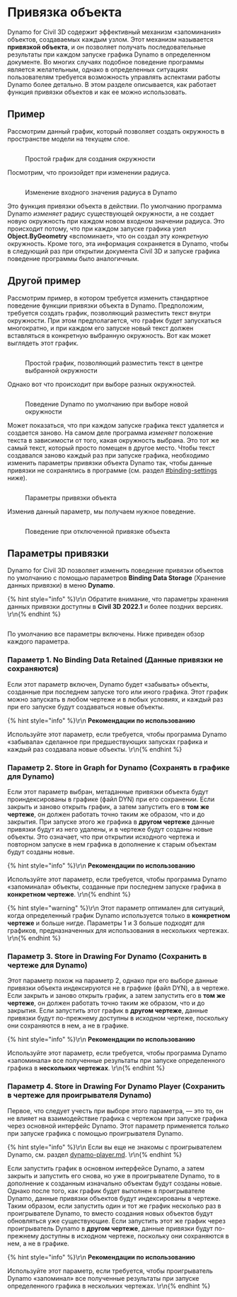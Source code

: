 # Привязка объекта

Dynamo for Civil 3D содержит эффективный механизм «запоминания» объектов, создаваемых каждым узлом. Этот механизм называется **привязкой объекта**, и он позволяет получать последовательные результаты при каждом запуске графика Dynamo в определенном документе. Во многих случаях подобное поведение программы является желательным, однако в определенных ситуациях пользователям требуется возможность управлять аспектами работы Dynamo более детально. В этом разделе описывается, как работает функция привязки объектов и как ее можно использовать.

## Пример

Рассмотрим данный график, который позволяет создать окружность в пространстве модели на текущем слое.

<figure><img src="../../.gitbook/assets/c3d-binding-create-circle.png" alt=""><figcaption><p>Простой график для создания окружности</p></figcaption></figure>

Посмотрим, что произойдет при изменении радиуса.

<figure><img src="../../.gitbook/assets/c3d-binding-change-radius.gif" alt=""><figcaption><p>Изменение входного значения радиуса в Dynamo</p></figcaption></figure>

Это функция привязки объекта в действии. По умолчанию программа Dynamo _изменяет_ радиус существующей окружности, а не создает новую окружность при каждом новом входном значении радиуса. Это происходит потому, что при каждом запуске графика узел **Object.ByGeometry** «вспоминает», что он создал эту _конкретную_ окружность. Кроме того, эта информация сохраняется в Dynamo, чтобы в следующий раз при открытии документа Civil 3D и запуске графика поведение программы было аналогичным.

## Другой пример

Рассмотрим пример, в котором требуется изменить стандартное поведение функции привязки объекта в Dynamo. Предположим, требуется создать график, позволяющий разместить текст внутри окружности. При этом предполагается, что график будет запускаться многократно, и при каждом его запуске новый текст должен вставляться в конкретную выбранную окружность. Вот как может выглядеть этот график.

<figure><img src="../../.gitbook/assets/c3d-binding-create-text.png" alt=""><figcaption><p>Простой график, позволяющий разместить текст в центре выбранной окружности</p></figcaption></figure>

Однако вот что происходит при выборе разных окружностей.

<figure><img src="../../.gitbook/assets/c3d-binding-select-circle.gif" alt=""><figcaption><p>Поведение Dynamo по умолчанию при выборе новой окружности</p></figcaption></figure>

Может показаться, что при каждом запуске графика текст удаляется и создается заново. На самом деле программа _изменяет_ положение текста в зависимости от того, какая окружность выбрана. Это тот же самый текст, который просто помещен в другое место. Чтобы текст создавался заново каждый раз при запуске графика, необходимо изменить параметры привязки объекта Dynamo так, чтобы данные привязки не сохранялись в программе (см. раздел [\#binding-settings](object-binding.md#binding-settings "mention") ниже).

<figure><img src="../../.gitbook/assets/Land_ServicePlacement_BindingSettings.png" alt=""><figcaption><p>Параметры привязки объекта</p></figcaption></figure>

Изменив данный параметр, мы получаем нужное поведение.

<figure><img src="../../.gitbook/assets/c3d-binding-repeat-placement.gif" alt=""><figcaption><p>Поведение при отключенной привязке объекта</p></figcaption></figure>

## Параметры привязки

Dynamo for Civil 3D позволяет изменить поведение привязки объектов по умолчанию с помощью параметров **Binding Data Storage** (Хранение данных привязки) в меню **Dynamo**.

{% hint style="info" %}\r\n Обратите внимание, что параметры хранения данных привязки доступны в **Civil 3D 2022.1** и более поздних версиях. \r\n{% endhint %}

<figure><img src="../../.gitbook/assets/c3d-binding-settings (1).png" alt=""><figcaption></figcaption></figure>

По умолчанию все параметры включены. Ниже приведен обзор каждого параметра.

### Параметр 1\. No Binding Data Retained (Данные привязки не сохраняются)

Если этот параметр включен, Dynamo будет «забывать» объекты, созданные при последнем запуске того или иного графика. Этот график можно запускать в любом чертеже и в любых условиях, и каждый раз при его запуске будут создаваться новые объекты.

{% hint style="info" %}\r\n **Рекомендации по использованию**

Используйте этот параметр, если требуется, чтобы программа Dynamo «забывала» сделанное при предшествующих запусках графика и каждый раз создавала новые объекты. \r\n{% endhint %}

### Параметр 2\. Store in Graph for Dynamo (Сохранять в графике для Dynamo)

Если этот параметр выбран, метаданные привязки объекта будут проиндексированы в графике (файл DYN) при его сохранении. Если закрыть и заново открыть график, а затем запустить его в **том же чертеже**, он должен работать точно таким же образом, что и до закрытия. При запуске этого же графика в **другом чертеже** данные привязки будут из него удалены, и в чертеже будут созданы новые объекты. Это означает, что при открытии исходного чертежа и повторном запуске в нем графика в дополнение к старым объектам будут созданы новые.

{% hint style="info" %}\r\n **Рекомендации по использованию**

Используйте этот параметр, если требуется, чтобы программа Dynamo «запоминала» объекты, созданные при последнем запуске графика в **конкретном чертеже**. \r\n{% endhint %}

{% hint style="warning" %}\r\n Этот параметр оптимален для ситуаций, когда определенный график Dynamo используется только в **конкретном чертеже** и больше нигде. Параметры 1 и 3 больше подходят для графиков, предназначенных для использования в нескольких чертежах. \r\n{% endhint %}

### Параметр 3\. Store in Drawing For Dynamo (Сохранить в чертеже для Dynamo)

Этот параметр похож на параметр 2, однако при его выборе данные привязки объекта индексируются не в графике (файл DYN), а в чертеже. Если закрыть и заново открыть график, а затем запустить его в **том же чертеже**, он должен работать точно таким же образом, что и до закрытия. Если запустить этот график в **другом чертеже**, данные привязки будут по-прежнему доступны в исходном чертеже, поскольку они сохраняются в нем, а не в графике.

{% hint style="info" %}\r\n **Рекомендации по использованию**

Используйте этот параметр, если требуется, чтобы программа Dynamo «запоминала» все полученные результаты при запуске определенного графика в **нескольких чертежах**. \r\n{% endhint %}

### Параметр 4\. Store in Drawing For Dynamo Player (Сохранить в чертеже для проигрывателя Dynamo)

Первое, что следует учесть при выборе этого параметра, — это то, он не влияет на взаимодействие графика с чертежом при запуске графика через основной интерфейс Dynamo. Этот параметр применяется _только_ при запуске графика с помощью проигрывателя Dynamo.

{% hint style="info" %}\r\n Если вы еще не знакомы с проигрывателем Dynamo, см. раздел [dynamo-player.md](../dynamo-player.md "mention"). \r\n{% endhint %}

Если запустить график в основном интерфейсе Dynamo, а затем закрыть и запустить его снова, но уже в проигрывателе Dynamo, то в дополнение к созданным изначально объектам будут созданы новые. Однако после того, как график будет выполнен в проигрывателе Dynamo, данные привязки объектов будут индексированы в чертеже. Таким образом, если запустить один и тот же график несколько раз в проигрывателе Dynamo, то вместо создания новых объектов будут обновляться уже существующие. Если запустить этот же график через проигрыватель Dynamo в **другом чертеже**, данные привязки будут по-прежнему доступны в исходном чертеже, поскольку они сохраняются в нем, а не в графике.

{% hint style="info" %}\r\n **Рекомендации по использованию**

Используйте этот параметр, если требуется, чтобы проигрыватель Dynamo «запоминал» все полученные результаты при запуске определенного графика в нескольких чертежах. \r\n{% endhint %}
